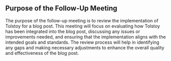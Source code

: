 ## Purpose of the Follow-Up Meeting

The purpose of the follow-up meeting is to review the implementation of Tolstoy for a blog post. This meeting will focus on evaluating how Tolstoy has been integrated into the blog post, discussing any issues or improvements needed, and ensuring that the implementation aligns with the intended goals and standards. The review process will help in identifying any gaps and making necessary adjustments to enhance the overall quality and effectiveness of the blog post.